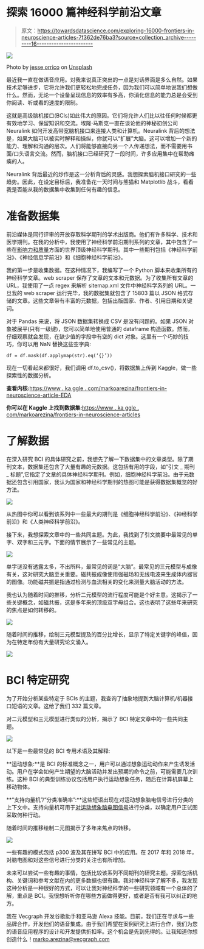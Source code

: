 # 探索 16000 篇神经科学前沿文章

> 原文：<https://towardsdatascience.com/exploring-16000-frontiers-in-neuroscience-articles-7f362de76ba3?source=collection_archive---------16----------------------->

![](img/7dac52458d78eda74f3d433592782493.png)

Photo by [jesse orrico](https://unsplash.com/@jessedo81?utm_source=unsplash&utm_medium=referral&utm_content=creditCopyText) on [Unsplash](https://unsplash.com/search/photos/brain?utm_source=unsplash&utm_medium=referral&utm_content=creditCopyText)

最近我一直在做语音应用。对我来说真正突出的一点是对话界面是多么自然。如果技术足够进步，它将允许我们更轻松地完成任务，因为我们可以简单地说我们想做什么。然而，无论一个设备呈现信息的效率有多高，你消化信息的能力总是会受到你阅读、听或看的速度的限制。

这就是高级脑机接口(BCIs)如此伟大的原因。它们将允许人们比以往任何时候都更有效地学习、保留知识和交流。埃隆·马斯克一直在谈论他的神秘初创公司 Neuralink 如何开发高带宽脑机接口来连接人类和计算机。Neuralink 背后的想法是，如果大脑可以被实时解释和操纵，你就可以“扩展”大脑。这可以增加一个新的能力、理解和沟通的层次。人们将能够直接向另一个人传递想法，而不需要用书面/口头语言交流。然而，脑机接口已经研究了一段时间，许多应用集中在帮助瘫痪的人。

Neuralink 背后最近的炒作是这一分析背后的灵感。我想探索脑机接口研究的一些趋势。因此，在设定目标后，我准备花一天时间与熊猫和 Matplotlib 战斗，看看我是否能从我的数据集中收集到任何有趣的信息。

# 准备数据集

前沿媒体是同行评审的开放存取科学期刊的学术出版商。他们有许多科学、技术和医学期刊。在我的分析中，我使用了神经科学前沿期刊系列的文章，其中包含了一些在[影响力和质量](https://blog.frontiersin.org/2018/07/06/journal-impact-factor-frontiers-in-neuroscience-journal-series/?utm_source=FWEB&utm_medium=FJOUR&utm_campaign=IF18_JOURN_FNINS-MID)方面的世界顶级神经科学期刊。其中一些期刊包括《神经科学前沿》、《神经信息学前沿》和《细胞神经科学前沿》。

我的第一步是收集数据。在这种情况下，我编写了一个 Python 脚本来收集所有的神经科学文章。web scraper 保存了文章的文本和元数据。为了收集所有文章的 URL，我使用了一点 regex 来解析 sitemap.xml 文件中神经科学系列的 URL。一旦我的 web scraper 运行完毕，我的数据集就包含了 15803 篇以 JSON 格式存储的文章。这些文章带有丰富的元数据，包括出版国家、作者、引用日期和关键词。

对于 Pandas 来说，将 JSON 数据集转换成 CSV 是没有问题的。如果 JSON 对象被展平(只有一级键)，您可以简单地使用普通的 dataframe 构造函数。然而，仔细观察就会发现，在缺少值的字段中有空的 dict 对象。这里有一个巧妙的技巧，你可以用 NaN 替换这些空字典:

```
df = df.mask(df.applymap(str).eq(‘{}’))
```

现在一切看起来都很好，我们调用 df.to_csv()，将数据集上传到 Kaggle，做一些探索性的数据分析。

**查看内核:**[https://www . ka ggle . com/markoarezina/frontiers-in-neuroscience-article-EDA](https://www.kaggle.com/markoarezina/frontiers-in-neuroscience-article-eda)

**你可以在 Kaggle 上找到数据集:**[https://www . ka ggle . com/markoarezina/frontiers-in-neuroscience-articles](https://www.kaggle.com/markoarezina/frontiers-in-neuroscience-articles)

# 了解数据

在深入研究 BCI 的具体研究之前，我想先了解一下数据集中的文章类型。除了期刊文本，数据集还包含了大量有趣的元数据。这包括有用的字段，如“引文 _ 期刊 _ 标题”,它指定了文章的具体神经科学期刊。例如，细胞神经科学前沿。由于元数据还包含引用国家，我认为国家和神经科学期刊的热图可能是获得数据集概览的好方法。

![](img/97bbbec9dd7dc01fa9e59e6b2015a5b6.png)

从热图中你可以看到该系列中一些最大的期刊是《细胞神经科学前沿》、《神经科学前沿》和《人类神经科学前沿》。

接下来，我想探索文章中的一些共同主题。为此，我找到了引文摘要中最常见的单字、双字和三元字。下面的情节展示了一些常见的主题。

![](img/f722bdb7fdda1443a99b571eb3ec98d1.png)

单字谜没有透露太多，不出所料，最常见的词是“大脑”。最常见的三元模型与成像有关，这对研究大脑至关重要。磁共振成像使用强磁场和无线电波来生成体内器官的图像。功能磁共振是指通过检测与血流相关的变化来测量大脑活动的方法。

我也认为随着时间的推移，分析二元模型的流行程度可能是个好主意。这揭示了一些关键概念，如磁共振，这是多年来的顶级双字母组合。这也表明了这些年来研究的焦点是如何转移的。

![](img/c0976b49bc9e278f74a1171324ed4937.png)

随着时间的推移，绘制三元模型提及的百分比增长，显示了特定关键字的峰值，因为在特定年份有大量研究论文涌入。

![](img/33e5f06f76cf592c3c10cf2d282173cc.png)

# BCI 特定研究

为了开始分析某些特定于 BCIs 的主题，我查询了抽象地提到大脑计算机/机器接口短语的文章。这给了我们 332 篇文章。

对二元模型和三元模型进行类似的分析，揭示了 BCI 特定文章中的一些共同主题。

![](img/25430d099161d911b3117de2229c6926.png)

以下是一些最常见的 BCI 专用术语及其解释:

**运动想象:**是 BCI 的标准概念之一，用户可以通过想象运动动作来产生诱发活动。用户在学会如何产生期望的大脑活动并发出预期的命令之前，可能需要几次训练。这种 BCI 的典型训练协议包括用户执行运动想象任务，随后在计算机屏幕上移动物体。

**“支持向量机”/“分类准确率”:**这些短语出现在对运动想象脑电信号进行分类的上下文中。支持向量机可用于[对运动想象脑电图信号](https://www.ncbi.nlm.nih.gov/pmc/articles/PMC4904086/)进行分类，以确定用户正试图采取何种行动。

随着时间的推移绘制二元图揭示了多年来焦点的转移。

![](img/e72871e889a3eeca0c680ba5cbc9a07d.png)

一些有趣的模式包括 p300 波及其在拼写 BCI 中的应用。在 2017 年和 2018 年，对脑电图和对这些信号进行分类的关注也有所增加。

未来可以尝试一些有趣的事情，包括比较该系列不同期刊的研究主题。探索包括机构、关键词和参考文献在内的更多数据也很有趣。我对神经科学了解不多，我发现这种分析是一种很好的方式，可以让我对神经科学的一些研究领域有一个总体的了解，重点是 BCI。我很想听听你在哪些方面做得更好，或者是否有我可以纠正的地方。

我在 Vecgraph 开发谷歌助手和亚马逊 Alexa 技能。目前，我们正在寻求与一些品牌合作，开发他们的语音集成。由于我们希望在案例研究上进行合作，我们为您的语音应用程序的设计和开发提供折扣率。这个机会是先到先得的。让我知道你想创造什么！[marko.arezina@vecgraph.com](mailto:marko.arezina@vecgraph.com)